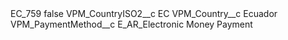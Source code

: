 <?xml version="1.0" encoding="UTF-8"?>
<CustomMetadata xmlns="http://soap.sforce.com/2006/04/metadata" xmlns:xsi="http://www.w3.org/2001/XMLSchema-instance" xmlns:xsd="http://www.w3.org/2001/XMLSchema">
    <label>EC_759</label>
    <protected>false</protected>
    <values>
        <field>VPM_CountryISO2__c</field>
        <value xsi:type="xsd:string">EC</value>
    </values>
    <values>
        <field>VPM_Country__c</field>
        <value xsi:type="xsd:string">Ecuador</value>
    </values>
    <values>
        <field>VPM_PaymentMethod__c</field>
        <value xsi:type="xsd:string">E_AR_Electronic Money Payment</value>
    </values>
</CustomMetadata>
